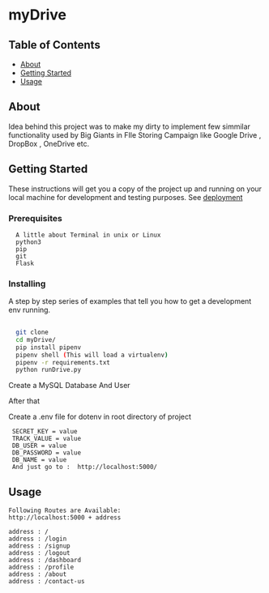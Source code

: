 # myDrive

## Table of Contents

- [About](#about)
- [Getting Started](#getting_started)
- [Usage](#usage)

## About <a name = "about"></a>

Idea behind this project was to make my dirty to implement few simmilar functionality used by Big Giants in FIle Storing Campaign like Google Drive , DropBox , OneDrive etc. 

## Getting Started <a name = "getting_started"></a>

These instructions will get you a copy of the project up and running on your local machine for development and testing purposes. See [deployment](#deployment) 

### Prerequisites

```
  A little about Terminal in unix or Linux
  python3
  pip
  git
  Flask
```

### Installing  <a name = "deployment"></a>
A step by step series of examples that tell you how to get a development env running.

<!-- ''' -->
```bash
 
  git clone 
  cd myDrive/
  pip install pipenv
  pipenv shell (This will load a virtualenv)
  pipenv -r requirements.txt
  python runDrive.py

```
Create a MySQL Database And User

After that

  Create a .env file for dotenv in root directory of project
```
 SECRET_KEY = value
 TRACK_VALUE = value
 DB_USER = value
 DB_PASSWORD = value
 DB_NAME = value
 And just go to :  http://localhost:5000/
```


## Usage <a name = "usage"></a>

```
Following Routes are Available:
http://localhost:5000 + address

address : /
address : /login
address : /signup
address : /logout
address : /dashboard
address : /profile
address : /about
address : /contact-us